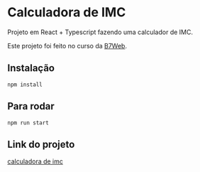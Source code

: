 # Calculadora de IMC

Projeto em React + Typescript fazendo uma calculador de IMC.

Este projeto foi feito no curso da [B7Web](https://b7web.com.br).

## Instalação
 ```npm
 npm install
 ```

 ## Para rodar 
 ```npm
npm run start
 ```

 ## Link do projeto
 [calculadora de imc](https://calculadora-de-imc-psi.vercel.app/)
